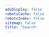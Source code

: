 ```yaml
---
adsDisplay: false
robotsCache: false
robotsIndex: false
sitemap: false
title: "Search"
---
```


<div id="cse-search-results"></div>
<script type="text/javascript">
  var googleSearchDomain = "www.google.ca",
    googleSearchFormName = "cse-search-box",
    googleSearchFrameWidth = 643,
    googleSearchIframeName = "cse-search-results",
    googleSearchPath = "/cse";
</script>
<script async src="{{ site.url }}/resources/js/Google_CSE_2017-05-23_09-29_min.js" type="text/javascript"></script>
